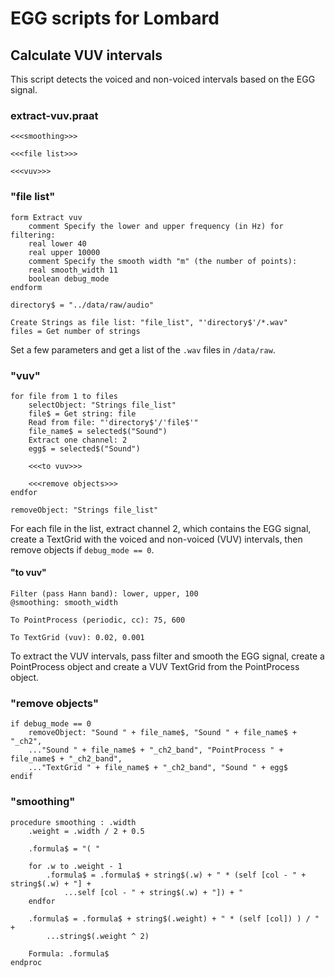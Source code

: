 # EGG scripts for Lombard

## Calculate VUV intervals

This script detects the voiced and non-voiced intervals based on the EGG signal.

### extract-vuv.praat
```praat
<<<smoothing>>>

<<<file list>>>

<<<vuv>>>
```

### "file list"
```praat
form Extract vuv
    comment Specify the lower and upper frequency (in Hz) for filtering:
    real lower 40
    real upper 10000
    comment Specify the smooth width "m" (the number of points):
    real smooth_width 11
    boolean debug_mode
endform

directory$ = "../data/raw/audio"

Create Strings as file list: "file_list", "'directory$'/*.wav"
files = Get number of strings
```

Set a few parameters and get a list of the `.wav` files in `/data/raw`.

### "vuv"
```praat
for file from 1 to files
    selectObject: "Strings file_list"
    file$ = Get string: file
    Read from file: "'directory$'/'file$'"
    file_name$ = selected$("Sound")
    Extract one channel: 2
    egg$ = selected$("Sound")

    <<<to vuv>>>

    <<<remove objects>>>
endfor

removeObject: "Strings file_list"
```

For each file in the list, extract channel 2, which contains the EGG signal, create a TextGrid with the voiced and non-voiced (VUV) intervals, then remove objects if `debug_mode == 0`.

#### "to vuv"
```praat
Filter (pass Hann band): lower, upper, 100
@smoothing: smooth_width

To PointProcess (periodic, cc): 75, 600

To TextGrid (vuv): 0.02, 0.001
```

To extract the VUV intervals, pass filter and smooth the EGG signal, create a PointProcess object and create a VUV TextGrid from the PointProcess object.

### "remove objects"
```praat
if debug_mode == 0
    removeObject: "Sound " + file_name$, "Sound " + file_name$ + "_ch2",
    ..."Sound " + file_name$ + "_ch2_band", "PointProcess " + file_name$ + "_ch2_band",
    ..."TextGrid " + file_name$ + "_ch2_band", "Sound " + egg$
endif
```

### "smoothing"
```praat
procedure smoothing : .width
    .weight = .width / 2 + 0.5

    .formula$ = "( "

    for .w to .weight - 1
        .formula$ = .formula$ + string$(.w) + " * (self [col - " + string$(.w) + "] +
            ...self [col - " + string$(.w) + "]) + "
    endfor

    .formula$ = .formula$ + string$(.weight) + " * (self [col]) ) / " +
        ...string$(.weight ^ 2)

    Formula: .formula$
endproc
```
